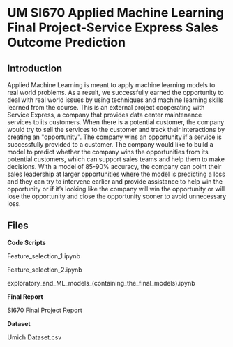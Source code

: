 # UM SI670 Applied Machine Learning Final Project-Service Express Sales Outcome Prediction

## Introduction
Applied Machine Learning is meant to apply machine learning models to real world problems. As a result, we successfully earned the opportunity to deal with real world issues by using techniques and machine learning skills learned from the course. This is an external project cooperating with Service Express, a company that provides data center maintenance services to its customers. When there is a potential customer, the company would try to sell the services to the customer and track their interactions by creating an "opportunity". The company wins an opportunity if a service is successfully provided to a customer. The company would like to build a model to predict whether the company wins the opportunities from its potential customers, which can support sales teams and help them to make decisions. With a model of 85-90% accuracy, the company can point their sales leadership at larger opportunities where the model is predicting a loss and they can try to intervene earlier and provide assistance to help win the opportunity or if it’s looking like the company will win the opportunity or will lose the opportunity and close the opportunity sooner to avoid unnecessary loss.

## Files
**Code Scripts**

Feature_selection_1.ipynb

Feature_selection_2.ipynb

exploratory_and_ML_models_(containing_the_final_models).ipynb

**Final Report**

SI670 Final Project Report

**Dataset**

Umich Dataset.csv
